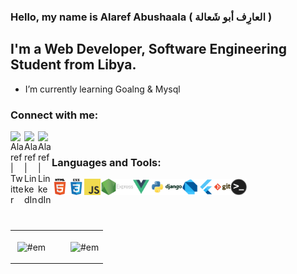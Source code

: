 ### Hello, my name is Alaref Abushaala ( العارِف أبو شَعالة )

## I'm a Web Developer, Software Engineering Student from Libya.

- I’m currently learning Goalng & Mysql
### Connect with me:

[<img align="left" alt="Alaref | Twitter" width="22px" src="https://cdn.jsdelivr.net/npm/simple-icons@v3/icons/twitter.svg" />][twitter]
[<img align="left" alt="Alaref | LinkedIn" width="22px" src="https://cdn.jsdelivr.net/npm/simple-icons@v3/icons/linkedin.svg" />][linkedin]
[<img align="left" alt="Alaref | LinkedIn" width="22px" src="https://cdn.jsdelivr.net/npm/simple-icons@v3/icons/facebook.svg" />][facebook]

<br />

### Languages and Tools:

<img align="left" alt="HTML5" width="26px" src="https://raw.githubusercontent.com/github/explore/80688e429a7d4ef2fca1e82350fe8e3517d3494d/topics/html/html.png" />
<img align="left" alt="CSS3" width="26px" src="https://raw.githubusercontent.com/github/explore/80688e429a7d4ef2fca1e82350fe8e3517d3494d/topics/css/css.png" />
<img align="left" alt="CSS3" width="26px" src="https://raw.githubusercontent.com/github/explore/80688e429a7d4ef2fca1e82350fe8e3517d3494d/topics/javascript/javascript.png" />
<img align="left" alt="CPP" width="26px" src="https://raw.githubusercontent.com/github/explore/80688e429a7d4ef2fca1e82350fe8e3517d3494d/topics/nodejs/nodejs.png"/>

<img align="left" alt="CPP" width="26px" src="https://raw.githubusercontent.com/github/explore/80688e429a7d4ef2fca1e82350fe8e3517d3494d/topics/express/express.png" />
<img align="left" alt="GitHub" width="26px" src="https://raw.githubusercontent.com/github/explore/78df643247d429f6cc873026c0622819ad797942/topics/vue/vue.png" />
<img align="left" alt="Python" width="26px" src="https://raw.githubusercontent.com/github/explore/80688e429a7d4ef2fca1e82350fe8e3517d3494d/topics/python/python.png" />
<img align="left" alt="Django" width="26px" src="https://raw.githubusercontent.com/github/explore/80688e429a7d4ef2fca1e82350fe8e3517d3494d/topics/django/django.png" />
<img align="left" alt="Dart" width="26px" src="https://raw.githubusercontent.com/github/explore/80688e429a7d4ef2fca1e82350fe8e3517d3494d/topics/dart/dart.png" />
<img align="left" alt="Flutter" width="26px" src="https://raw.githubusercontent.com/github/explore/80688e429a7d4ef2fca1e82350fe8e3517d3494d/topics/flutter/flutter.png" />
<img align="left" alt="Git" width="26px" src="https://raw.githubusercontent.com/github/explore/80688e429a7d4ef2fca1e82350fe8e3517d3494d/topics/git/git.png" />
<img align="left" alt="Terminal" width="26px" src="https://raw.githubusercontent.com/github/explore/80688e429a7d4ef2fca1e82350fe8e3517d3494d/topics/terminal/terminal.png" />
<br />
<br />
<br />
<br />


<table width="100%">
  <tr>
    <td width="60%">
      <p>&nbsp;<img align="center" src="https://github-readme-stats.vercel.app/api?username=alaref-codes&show_icons=true&hide_border=true&count_private=true" alt="#em" /></p>
    </td>
    <td width="40%">
      <p><img align="center" src="https://github-readme-stats.vercel.app/api/top-langs/?username=alaref-codes&layout=compact&show_icons=true&hide_border=true" alt="#em" /></p>
    </td>
  </tr>
</table>


[twitter]: https://twitter.com/AbushaalaAlaref
[linkedin]: https://linkedin.com/in/alaref-abushaala/
[facebook]: https://www.facebook.com/aref.abdo.49

